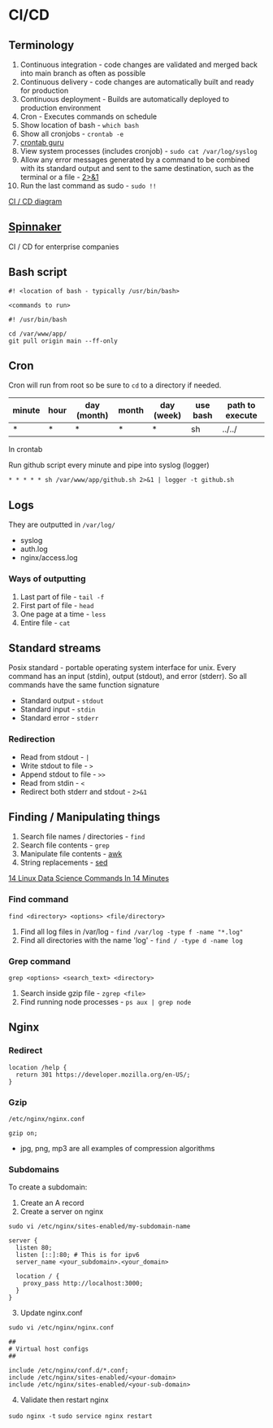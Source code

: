 # CI/CD

## Terminology

1. Continuous integration - code changes are validated and merged back into main branch as often as possible
2. Continuous delivery - code changes are automatically built and ready for production
3. Continuous deployment - Builds are automatically deployed to production environment
4. Cron - Executes commands on schedule
5. Show location of bash - `which bash`
6. Show all cronjobs - `crontab -e`
7. [crontab guru](https://crontab.guru/)
8. View system processes (includes cronjob) - `sudo cat /var/log/syslog`
9. Allow any error messages generated by a command to be combined with its standard output and sent to the same destination, such as the terminal or a file - [2>&1](https://stackabuse.com/what-does-2-1-do-on-the-command-line/)
10. Run the last command as sudo - `sudo !!`

[CI / CD diagram](https://www.atlassian.com/continuous-delivery/principles/continuous-integration-vs-delivery-vs-deployment)

## [Spinnaker](https://spinnaker.io/)

CI / CD for enterprise companies

## Bash script 

```
#! <location of bash - typically /usr/bin/bash>

<commands to run>
```

```
#! /usr/bin/bash

cd /var/www/app/
git pull origin main --ff-only
```

## Cron

Cron will run from root so be sure to `cd` to a directory if needed.

| minute | hour | day (month) | month | day (week) | use bash | path to execute |
| ------ | ---- | ----------- | ----- | ---------- | -------- | --------- | 
|   *    |   *  |      *      |   *   |      *     |    sh    |   ../../

In crontab

Run github script every minute and pipe into syslog (logger)
```
* * * * * sh /var/www/app/github.sh 2>&1 | logger -t github.sh
```

## Logs

They are outputted in `/var/log/`

* syslog
* auth.log
* nginx/access.log

### Ways of outputting

1. Last part of file - `tail -f`
2. First part of file - `head`
3. One page at a time - `less`
4. Entire file - `cat`

## Standard streams

Posix standard - portable operating system interface for unix. Every command has an input (stdin), output (stdout), and error (stderr). So all commands have the same function signature

* Standard output - `stdout`
* Standard input - `stdin`
* Standard error - `stderr`

### Redirection

* Read from stdout - `|`
* Write stdout to file - `>`
* Append stdout to file - `>>`
* Read from stdin - `<`
* Redirect both stderr and stdout - `2>&1`

## Finding / Manipulating things

1. Search file names / directories - `find`
2. Search file contents - `grep`
3. Manipulate file contents - [awk](https://www.youtube.com/watch?v=FbSpuZVb164&list=LL&index=10)
4. String replacements - [sed](https://www.youtube.com/watch?v=w61mxJcUV-o)

[14 Linux Data Science Commands In 14 Minutes](https://www.youtube.com/watch?v=hRiencURwn0)

### Find command

`find <directory> <options> <file/directory>`

1. Find all log files in /var/log - `find /var/log -type f -name "*.log"`
2. Find all directories with the name 'log' - `find / -type d -name log`

### Grep command

`grep <options> <search_text> <directory>`

1. Search inside gzip file - `zgrep <file>`
2. Find running node processes - `ps aux | grep node`

## Nginx

### Redirect

```
location /help {
  return 301 https://developer.mozilla.org/en-US/;
}
```

### Gzip

`/etc/nginx/nginx.conf`

```
gzip on;
```

* jpg, png, mp3 are all examples of compression algorithms

### Subdomains

To create a subdomain:
1. Create an A record
2. Create a server on nginx

`sudo vi /etc/nginx/sites-enabled/my-subdomain-name`

```
server {
  listen 80;
  listen [::]:80; # This is for ipv6
  server_name <your_subdomain>.<your_domain>

  location / {
    proxy_pass http://localhost:3000;
  }
}
```

3. Update nginx.conf

`sudo vi /etc/nginx/nginx.conf`

```
##
# Virtual host configs
##

include /etc/nginx/conf.d/*.conf;
include /etc/nginx/sites-enabled/<your-domain>
include /etc/nginx/sites-enabled/<your-sub-domain>
```

4. Validate then restart nginx

`sudo nginx -t`
`sudo service nginx restart`
